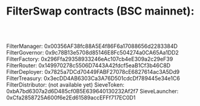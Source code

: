 <h1>FilterSwap contracts (BSC mainnet):</h1><br><br>

FilterManager: 0x00356AF38fc88A5E4f86F6a17088656d2283384D
FilterGovernor: 0x9c78B13e5708d85146E8Fc504274a0CA65Aa1DD2
FilterFactory: 0x296Ffa29358933246eAc107cb4eE309a2c29eF39
FilterRouter: 0x149970278c5506D7443A42fdcf5eaB1Cf3b46C8D
FilterDeployer: 0x7825a7DCd70449FABF27078cE6827614ac3A5Dd9
FilterTreasury: 0x3ecDD4AB6303Ca3A76D501cdcDf789445e34e1C6 
FilterDistributor: (not available yet)
SieveToken: 0xbA7bd6307a2d6D485cf0B5E639640130232Af2f7 
SieveLauncher: 0xCfa2858725A600f6e2Ed61589accEFFf717EC0D1
